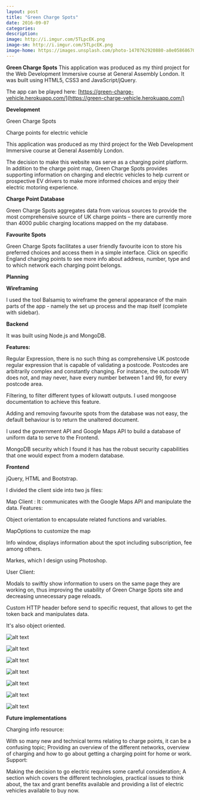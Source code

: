 ```yaml
---
layout: post
title: "Green Charge Spots"
date: 2016-09-07
categories:
description:
image: http://i.imgur.com/5TLpcEK.png
image-sm: http://i.imgur.com/5TLpcEK.png
image-home: https://images.unsplash.com/photo-1470762920880-a8e058686707?ixlib=rb-0.3.5&q=80&fm=jpg&crop=entropy&cs=tinysrgb&s=7ad04dcd45407f39e32f62424b192b86
---
```

**Green Charge Spots** This application was produced as my third project for the Web Development Immersive course at General Assembly London. It was built using HTML5, CSS3 and JavaScript/jQuery.

The app can be played here: [https://green-charge-vehicle.herokuapp.com/](https://green-charge-vehicle.herokuapp.com/)

**Development**

Green Charge Spots

Charge points for electric vehicle

This application was produced as my third project for the Web Development Immersive course at General Assembly London.

The decision to make this website was serve as a charging point platform. In addition to the charge point map, Green Charge Spots provides supporting information on charging and electric vehicles to help current or prospective EV drivers to make more informed choices and enjoy their electric motoring experience.

**Charge Point Database**

Green Charge Spots aggregates data from various sources to provide the most comprehensive source of UK charge points – there are currently more than 4000 public charging locations mapped on the my database.

**Favourite Spots**

Green Charge Spots facilitates a user friendly favourite icon to store his preferred choices and access them in a simple interface. Click on specific England charging points to see more info about address, number, type and to which network each charging point belongs.

**Planning**

**Wireframing**

I used the tool Balsamiq to wireframe the general appearance of the main parts of the app - namely the set up process and the map itself (complete with sidebar).

**Backend**

It was built using Node.js and MongoDB.

**Features:**

Regular Expression, there is no such thing as comprehensive UK postcode regular expression that is capable of validating a postcode. Postcodes are arbitrarily complex and constantly changing. For instance, the outcode W1 does not, and may never, have every number between 1 and 99, for every postcode area.

Filtering, to filter different types of kilowatt outputs. I used mongoose documentation to achieve this feature.

Adding and removing favourite spots from the database was not easy, the default behaviour is to return the unaltered document.

I used the government API and Google Maps API to build a database of uniform data to serve to the Frontend.

MongoDB security which I found it has has the robust security capabilities that one would expect from a modern database.

**Frontend**

jQuery, HTML and Bootstrap.

I divided the client side into two js files:

Map Client : It communicates with the Google Maps API and manipulate the data. Features:

Object orientation to encapsulate related functions and variables.

MapOptions to customize the map

Info window, displays information about the spot including subscription, fee among others.

Markes, which I design using Photoshop.

User Client:

Modals to swiftly show information to users on the same page they are working on, thus improving the usability of Green Charge Spots site and decreasing unnecessary page reloads.

Custom HTTP header before send to specific request, that allows to get the token back and manipulates data.

It's also object oriented.

![alt text](http://i.imgur.com/aHhcUbf.png "Development Frontend")

![alt text](http://i.imgur.com/VjWl0vU.png "Development Backend")

![alt text](http://i.imgur.com/ksneDWv.png "Customising Google Maps")

![alt text](http://i.imgur.com/yr5kN7b.png "Once logged")

![alt text](http://i.imgur.com/pmO2Iu0.png "Info window")

![alt text](http://i.imgur.com/e9GPW9b.png "Make favourite")

![alt text](http://i.imgur.com/OgBsX8I.png "Favourite spots")

**Future implementations**

Charging info resource:

With so many new and technical terms relating to charge points, it can be a confusing topic; Providing an overview of the different networks, overview of charging and how to go about getting a charging point for home or work.
Support:

Making the decision to go electric requires some careful consideration; A section which covers the different technologies, practical issues to think about, the tax and grant benefits available and providing a list of electric vehicles available to buy now.
